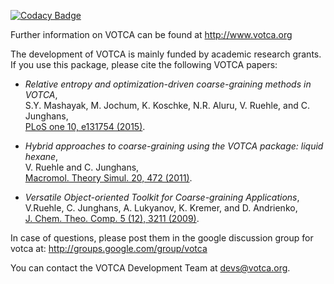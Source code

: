
[![Codacy Badge](https://api.codacy.com/project/badge/Grade/97dee3a54c2d49829932aac8899f2843)](https://app.codacy.com/app/JoshuaSBrown/csg?utm_source=github.com&utm_medium=referral&utm_content=votca/csg&utm_campaign=Badge_Grade_Dashboard)

Further information on VOTCA can be found at http://www.votca.org

The development of VOTCA is mainly funded by academic research grants.
If you use this package, please cite the following VOTCA papers:

* _Relative entropy and optimization-driven coarse-graining methods in VOTCA_,  
  S.Y. Mashayak, M. Jochum, K. Koschke, N.R. Aluru, V. Ruehle, and C. Junghans,  
  [PLoS one 10, e131754 (2015)](http://dx.doi.org/10.1371/journal.pone.0131754).

* _Hybrid approaches to coarse-graining using the VOTCA package: liquid hexane_,  
  V. Ruehle and C. Junghans,  
  [Macromol. Theory Simul. 20, 472 (2011)](http://dx.doi.org/10.1002/mats.201100011).

* _Versatile Object-oriented Toolkit for Coarse-graining Applications_,  
  V.Ruehle, C. Junghans, A. Lukyanov, K. Kremer, and D. Andrienko,  
  [J. Chem. Theo. Comp. 5 (12), 3211 (2009)](http://dx.doi.org/10.1021/ct900369w).

In case of questions, please post them in the google discussion group
for votca at: http://groups.google.com/group/votca

You can contact the VOTCA Development Team at devs@votca.org.
